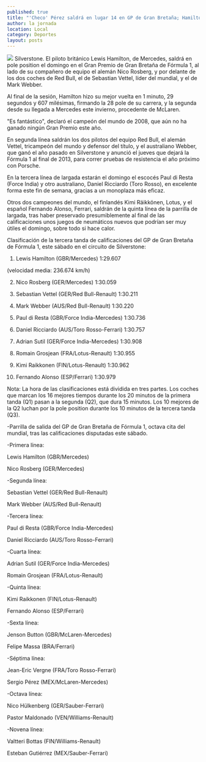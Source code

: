 ```yaml
---
published: true
title: "'Checo' Pérez saldrá en lugar 14 en GP de Gran Bretaña; Hamilton logró la pole"
author: la jornada
location: Local
category: Deportes
layout: posts
---
```


![](http://i.imgur.com/u1VZp86m.jpg)
Silverstone. El piloto británico Lewis Hamilton, de Mercedes, saldrá en pole position el domingo en el Gran Premio de Gran Bretaña de Fórmula 1, al lado de su compañero de equipo el alemán Nico Rosberg, y por delante de los dos coches de Red Bull, el de Sebastian Vettel, líder del mundial, y el de Mark Webber.

Al final de la sesión, Hamilton hizo su mejor vuelta en 1 minuto, 29 segundos y 607 milésimas, firmando la 28 pole de su carrera, y la segunda desde su llegada a Mercedes este invierno, procedente de McLaren.

"Es fantástico", declaró el campeón del mundo de 2008, que aún no ha ganado ningún Gran Premio este año.

En segunda línea saldrán los dos pilotos del equipo Red Bull, el alemán Vettel, tricampeón del mundo y defensor del título, y el australiano Webber, que ganó el año pasado en Silverstone y anunció el jueves que dejará la Fórmula 1 al final de 2013, para correr pruebas de resistencia el año próximo con Porsche.

En la tercera línea de largada estarán el domingo el escocés Paul di Resta (Force India) y otro australiano, Daniel Ricciardo (Toro Rosso), en excelente forma este fin de semana, gracias a un monoplaza más eficaz.

Otros dos campeones del mundo, el finlandés Kimi Räikkönen, Lotus, y el español Fernando Alonso, Ferrari, saldrán de la quinta línea de la parrilla de largada, tras haber preservado presumiblemente al final de las calificaciones unos juegos de neumáticos nuevos que podrían ser muy útiles el domingo, sobre todo si hace calor.

Clasificación de la tercera tanda de calificaciones del GP de Gran Bretaña de Fórmula 1, este sábado en el circuito de Silverstone:

1. Lewis Hamilton (GBR/Mercedes) 1:29.607

(velocidad media: 236.674 km/h)

2. Nico Rosberg (GER/Mercedes) 1:30.059

3. Sebastian Vettel (GER/Red Bull-Renault) 1:30.211

4. Mark Webber (AUS/Red Bull-Renault) 1:30.220

5. Paul di Resta (GBR/Force India-Mercedes) 1:30.736

6. Daniel Ricciardo (AUS/Toro Rosso-Ferrari) 1:30.757

7. Adrian Sutil (GER/Force India-Mercedes) 1:30.908

8. Romain Grosjean (FRA/Lotus-Renault) 1:30.955

9. Kimi Raikkonen (FIN/Lotus-Renault) 1:30.962

10. Fernando Alonso (ESP/Ferrari) 1:30.979

Nota: La hora de las clasificaciones está dividida en tres partes. Los coches que marcan los 16 mejores tiempos durante los 20 minutos de la primera tanda (Q1) pasan a la segunda (Q2), que dura 15 minutos. Los 10 mejores de la Q2 luchan por la pole position durante los 10 minutos de la tercera tanda (Q3).

-Parrilla de salida del GP de Gran Bretaña de Fórmula 1, octava cita del mundial, tras las calificaciones disputadas este sábado.

-Primera línea:

Lewis Hamilton (GBR/Mercedes)

Nico Rosberg (GER/Mercedes)

-Segunda línea:

Sebastian Vettel (GER/Red Bull-Renault)

Mark Webber (AUS/Red Bull-Renault)

-Tercera línea:

Paul di Resta (GBR/Force India-Mercedes)

Daniel Ricciardo (AUS/Toro Rosso-Ferrari)

-Cuarta línea:

Adrian Sutil (GER/Force India-Mercedes)

Romain Grosjean (FRA/Lotus-Renault)

-Quinta línea:

Kimi Raikkonen (FIN/Lotus-Renault)

Fernando Alonso (ESP/Ferrari)

-Sexta línea:

Jenson Button (GBR/McLaren-Mercedes)

Felipe Massa (BRA/Ferrari)

-Séptima línea:

Jean-Eric Vergne (FRA/Toro Rosso-Ferrari)

Sergio Pérez (MEX/McLaren-Mercedes)

-Octava línea:

Nico Hülkenberg (GER/Sauber-Ferrari)

Pastor Maldonado (VEN/Williams-Renault)

-Novena línea:

Valtteri Bottas (FIN/Williams-Renault)

Esteban Gutiérrez (MEX/Sauber-Ferrari)
